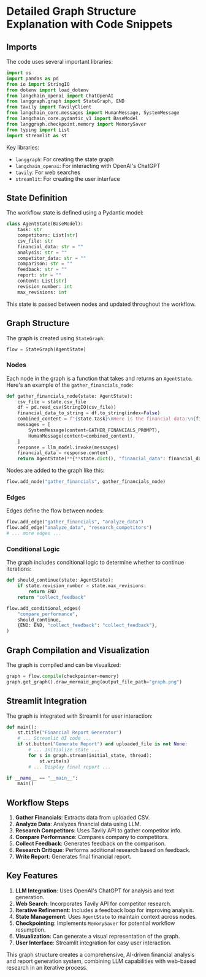 # Detailed Graph Structure Explanation with Code Snippets

## Imports

The code uses several important libraries:

```python
import os
import pandas as pd
from io import StringIO
from dotenv import load_dotenv
from langchain_openai import ChatOpenAI
from langgraph.graph import StateGraph, END
from tavily import TavilyClient
from langchain_core.messages import HumanMessage, SystemMessage
from langchain_core.pydantic_v1 import BaseModel
from langgraph.checkpoint.memory import MemorySaver
from typing import List
import streamlit as st
```

Key libraries:
- `langgraph`: For creating the state graph
- `langchain_openai`: For interacting with OpenAI's ChatGPT
- `tavily`: For web searches
- `streamlit`: For creating the user interface

## State Definition

The workflow state is defined using a Pydantic model:

```python
class AgentState(BaseModel):
    task: str
    competitors: List[str]
    csv_file: str
    financial_data: str = ""
    analysis: str = ""
    competitor_data: str = ""
    comparison: str = ""
    feedback: str = ""
    report: str = ""
    content: List[str]
    revision_number: int
    max_revisions: int
```

This state is passed between nodes and updated throughout the workflow.

## Graph Structure

The graph is created using `StateGraph`:

```python
flow = StateGraph(AgentState)
```

### Nodes

Each node in the graph is a function that takes and returns an `AgentState`. Here's an example of the `gather_financials_node`:

```python
def gather_financials_node(state: AgentState):
    csv_file = state.csv_file
    df = pd.read_csv(StringIO(csv_file))
    financial_data_to_string = df.to_string(index=False)
    combined_content = f"{state.task}\nHere is the financial data:\n{financial_data_to_string}"
    messages = [
        SystemMessage(content=GATHER_FINANCIALS_PROMPT),
        HumanMessage(content=combined_content),
    ]
    response = llm_model.invoke(messages)
    financial_data = response.content
    return AgentState(**{**state.dict(), "financial_data": financial_data})
```

Nodes are added to the graph like this:

```python
flow.add_node("gather_financials", gather_financials_node)
```

### Edges

Edges define the flow between nodes:

```python
flow.add_edge("gather_financials", "analyze_data")
flow.add_edge("analyze_data", "research_competitors")
# ... more edges ...
```

### Conditional Logic

The graph includes conditional logic to determine whether to continue iterations:

```python
def should_continue(state: AgentState):
    if state.revision_number > state.max_revisions:
        return END
    return "collect_feedback"

flow.add_conditional_edges(
    "compare_performance",
    should_continue,
    {END: END, "collect_feedback": "collect_feedback"},
)
```

## Graph Compilation and Visualization

The graph is compiled and can be visualized:

```python
graph = flow.compile(checkpointer=memory)
graph.get_graph().draw_mermaid_png(output_file_path="graph.png")
```

## Streamlit Integration

The graph is integrated with Streamlit for user interaction:

```python
def main():
    st.title("Financial Report Generator")
    # ... Streamlit UI code ...
    if st.button("Generate Report") and uploaded_file is not None:
        # ... Initialize state ...
        for s in graph.stream(initial_state, thread):
            st.write(s)
        # ... Display final report ...

if __name__ == "__main__":
    main()
```

## Workflow Steps

1. **Gather Financials**: Extracts data from uploaded CSV.
2. **Analyze Data**: Analyzes financial data using LLM.
3. **Research Competitors**: Uses Tavily API to gather competitor info.
4. **Compare Performance**: Compares company to competitors.
5. **Collect Feedback**: Generates feedback on the comparison.
6. **Research Critique**: Performs additional research based on feedback.
7. **Write Report**: Generates final financial report.

## Key Features

1. **LLM Integration**: Uses OpenAI's ChatGPT for analysis and text generation.
2. **Web Search**: Incorporates Tavily API for competitor research.
3. **Iterative Refinement**: Includes a feedback loop for improving analysis.
4. **State Management**: Uses `AgentState` to maintain context across nodes.
5. **Checkpointing**: Implements `MemorySaver` for potential workflow resumption.
6. **Visualization**: Can generate a visual representation of the graph.
7. **User Interface**: Streamlit integration for easy user interaction.

This graph structure creates a comprehensive, AI-driven financial analysis and report generation system, combining LLM capabilities with web-based research in an iterative process.

